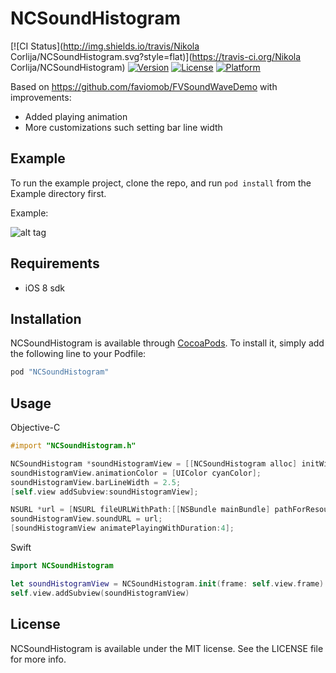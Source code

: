 # NCSoundHistogram

[![CI Status](http://img.shields.io/travis/Nikola Corlija/NCSoundHistogram.svg?style=flat)](https://travis-ci.org/Nikola Corlija/NCSoundHistogram)
[![Version](https://img.shields.io/cocoapods/v/NCSoundHistogram.svg?style=flat)](http://cocoapods.org/pods/NCSoundHistogram)
[![License](https://img.shields.io/cocoapods/l/NCSoundHistogram.svg?style=flat)](http://cocoapods.org/pods/NCSoundHistogram)
[![Platform](https://img.shields.io/cocoapods/p/NCSoundHistogram.svg?style=flat)](http://cocoapods.org/pods/NCSoundHistogram)

Based on https://github.com/faviomob/FVSoundWaveDemo with improvements:

* Added playing animation
* More customizations such setting bar line width

## Example

To run the example project, clone the repo, and run `pod install` from the Example directory first.

Example:

![alt tag](http://i.giphy.com/3o6EhD4JSv3oqYPrd6.gif)

## Requirements

* iOS 8 sdk

## Installation

NCSoundHistogram is available through [CocoaPods](http://cocoapods.org). To install
it, simply add the following line to your Podfile:

```ruby
pod "NCSoundHistogram"
```

## Usage

Objective-C
```objective-c
#import "NCSoundHistogram.h"

NCSoundHistogram *soundHistogramView = [[NCSoundHistogram alloc] initWithFrame:self.view.frame];
soundHistogramView.animationColor = [UIColor cyanColor];
soundHistogramView.barLineWidth = 2.5;
[self.view addSubview:soundHistogramView];

NSURL *url = [NSURL fileURLWithPath:[[NSBundle mainBundle] pathForResource:@"audio.m4a" ofType:nil]];
soundHistogramView.soundURL = url;
[soundHistogramView animatePlayingWithDuration:4];

```

Swift
```Swift
import NCSoundHistogram

let soundHistogramView = NCSoundHistogram.init(frame: self.view.frame)
self.view.addSubview(soundHistogramView)

```

## License

NCSoundHistogram is available under the MIT license. See the LICENSE file for more info.
